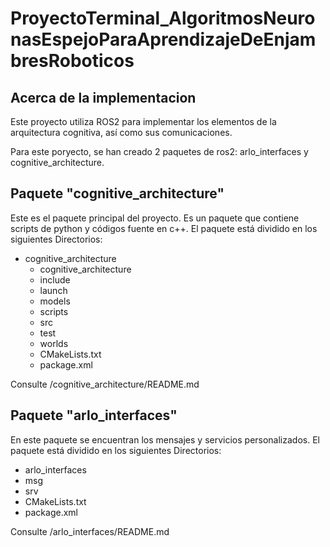 # ProyectoTerminal_AlgoritmosNeuronasEspejoParaAprendizajeDeEnjambresRoboticos

## Acerca de la implementacion

Este proyecto utiliza ROS2 para implementar los elementos de la arquitectura cognitiva, así como sus comunicaciones.

Para este poryecto, se han creado 2 paquetes de ros2: arlo_interfaces y cognitive_architecture.

## Paquete "cognitive_architecture"

Este es el paquete principal del proyecto. Es un paquete que contiene scripts de python y códigos fuente en c++. 
El paquete está dividido en los siguientes Directorios:

- cognitive_architecture
  -  cognitive_architecture
  -  include
  -  launch
  -  models
  -  scripts
  -  src
  -  test
  -  worlds
  -  CMakeLists.txt
  -  package.xml
    
Consulte /cognitive_architecture/README.md

## Paquete "arlo_interfaces"
En este paquete se encuentran los mensajes y servicios personalizados.
El paquete está dividido en los siguientes Directorios:

-  arlo_interfaces
  -  msg
  -  srv
  -  CMakeLists.txt
  -  package.xml

Consulte /arlo_interfaces/README.md


